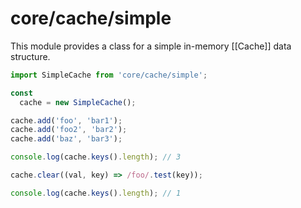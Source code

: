 # core/cache/simple

This module provides a class for a simple in-memory [[Cache]] data structure.

```js
import SimpleCache from 'core/cache/simple';

const
  cache = new SimpleCache();

cache.add('foo', 'bar1');
cache.add('foo2', 'bar2');
cache.add('baz', 'bar3');

console.log(cache.keys().length); // 3

cache.clear((val, key) => /foo/.test(key));

console.log(cache.keys().length); // 1
```
